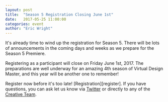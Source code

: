 ```yaml
---
layout: post
title:  "Season 5 Registration Closing June 1st"
date:   2017-05-25 11:00:00
categories: event
author: "Eric Wright"
---
```

It's already time to wind up the registration for Season 5.  There will be lots of announcements in the coming days and weeks as we prepare for the Season 5 Premiere.  

Registering as a participant will close on Friday June 1st, 2017.  The preparations are well underway for an amazing 4th season of Virtual Design Master, and this year will be another one to remember! 

Register now before it's too late! [Registration][register]. If you have questions, you can ask let us know via [Twitter][vdmtwitter] or directly to any of the [Creative Team][creativeteam].

[jekyll]:      	http://virtualdesignmaster.io/become-a-participant.html
[vdmtwitter]:	http://twitter.com/vdmchallenge
[creativeteam]:	http://virtualdesignmaster.io/index.html#team
